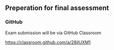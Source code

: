 ## Preperation for final assessment

### GitHub
Exam submission will be via GitHub Classroom

https://classroom.github.com/a/28ilUXM1


